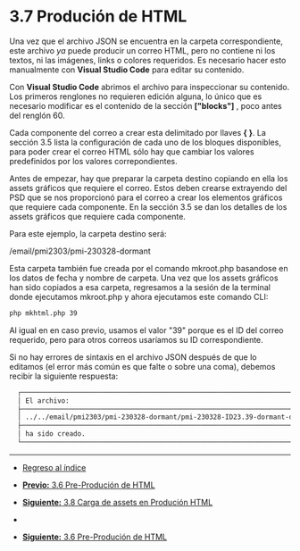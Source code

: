 # **3.7 Produción de HTML**


Una vez que el archivo JSON se encuentra en la carpeta correspondiente, este archivo *ya* puede producir un correo HTML, pero no contiene ni los textos, ni las imágenes, links o colores requeridos. Es necesario hacer esto manualmente con **Visual Studio Code** para editar su contenido.

Con **Visual Studio Code** abrimos el archivo para inspeccionar su contenido. Los primeros renglones no requieren edición alguna, lo único que es necesario modificar es el contenido de la sección **["blocks"]** , poco antes del renglón 60.

Cada componente del correo a crear esta delimitado por llaves **{ }**. La sección 3.5 lista la configuración de cada uno de los bloques disponibles, para poder crear el correo HTML sólo hay que cambiar los valores predefinidos por los valores correpondientes.

Antes de empezar, hay que preparar la carpeta destino copiando en ella los assets gráficos que requiere el correo. Estos deben crearse extrayendo del PSD que se nos proporcionó para el correo a crear los elementos gráficos que requiere cada componente. En la sección 3.5 se dan los detalles de los assets gráficos que requiere cada componente.

Para este ejemplo, la carpeta destino será:

/email/pmi2303/pmi-230328-dormant

Esta carpeta también fue creada por el comando mkroot.php basandose en los datos de fecha y nombre de carpeta. Una vez que los assets gráficos han sido copiados a esa carpeta, regresamos a la sesión de la terminal donde ejecutamos mkroot.php y ahora ejecutamos este comando CLI:


  ```bash
  php mkhtml.php 39
  ```

Al igual en en caso previo, usamos el valor "39" porque es el ID del correo requerido, pero para otros correos usaríamos su ID correspondiente.

Si no hay errores de sintaxis en el archivo JSON después de que lo editamos (el error más común es que falte o sobre una coma), debemos recibir la siguiente respuesta:

  ```bash
    ┌──────────────────────────────────────────────────────────────────────────────────────────────┐
    │ El archivo:                                                                                  │
    ├──────────────────────────────────────────────────────────────────────────────────────────────┤
    │ ../../email/pmi2303/pmi-230328-dormant/pmi-230328-ID23.39-dormant-day-120-pp-heets-HTML.html │
    ├──────────────────────────────────────────────────────────────────────────────────────────────┤
    │ ha sido creado.                                                                              │
    └──────────────────────────────────────────────────────────────────────────────────────────────┘
  ```







___

* [Regreso al índice](README.md)
* [**Previo:** 3.6 Pre-Produción de HTML](3_6_preproducion_html.md)
* [**Siguiente:** 3.8 Carga de assets en Produción HTML](3_7_Produccion_HTML.md)



* 
* [**Siguiente:** 3.6 Pre-Produción de HTML](3_6_preproducion_html.md)

